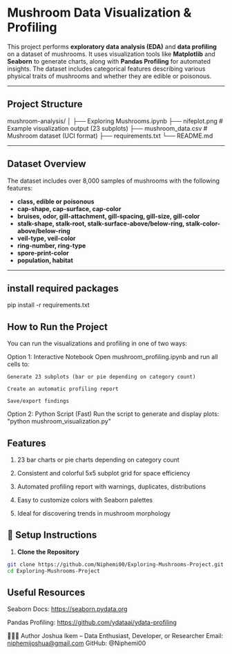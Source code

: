 # Mushroom Data Visualization & Profiling

This project performs **exploratory data analysis (EDA)** and **data profiling** on a dataset of mushrooms. It uses visualization tools like **Matplotlib** and **Seaborn** to generate charts, along with **Pandas Profiling**  for automated insights. The dataset includes categorical features describing various physical traits of mushrooms and whether they are edible or poisonous.

---

##  Project Structure

mushroom-analysis/
│
├── Exploring Mushrooms.ipynb 
├── nifeplot.png # Example visualization output (23 subplots)
├── mushroom_data.csv # Mushroom dataset (UCI format)
├── requirements.txt 
└── README.md 


---

##  Dataset Overview

The dataset includes over 8,000 samples of mushrooms with the following features:

- **class, edible or poisonous**
- **cap-shape, cap-surface, cap-color**
- **bruises, odor, gill-attachment, gill-spacing, gill-size, gill-color**
- **stalk-shape, stalk-root, stalk-surface-above/below-ring, stalk-color-above/below-ring**
- **veil-type, veil-color**
- **ring-number, ring-type**
- **spore-print-color**
- **population, habitat**

---
## install required packages
pip install -r requirements.txt


## How to Run the Project
You can run the visualizations and profiling in one of two ways:

Option 1: Interactive Notebook
    Open mushroom_profiling.ipynb and run all cells to:

    Generate 23 subplots (bar or pie depending on category count)

    Create an automatic profiling report

    Save/export findings

Option 2: Python Script (Fast)
    Run the script to generate and display plots:
    "python mushroom_visualization.py"


## Features

1. 23 bar charts or pie charts depending on category count

2. Consistent and colorful 5x5 subplot grid for space efficiency

3. Automated profiling report with warnings, duplicates, distributions

4. Easy to customize colors with Seaborn palettes

5. Ideal for discovering trends in mushroom morphology


## 🔧 Setup Instructions

1. **Clone the Repository**

```bash
git clone https://github.com/Niphemi00/Exploring-Mushrooms-Project.git
cd Exploring-Mushrooms-Project
```
## Useful Resources

Seaborn Docs: https://seaborn.pydata.org

Pandas Profiling: https://github.com/ydataai/ydata-profiling

👩🏽‍💻 Author
Joshua Ikem – Data Enthusiast, Developer, or Researcher
Email: niphemijoshua@gmail.com
GitHub: @Niphemi00